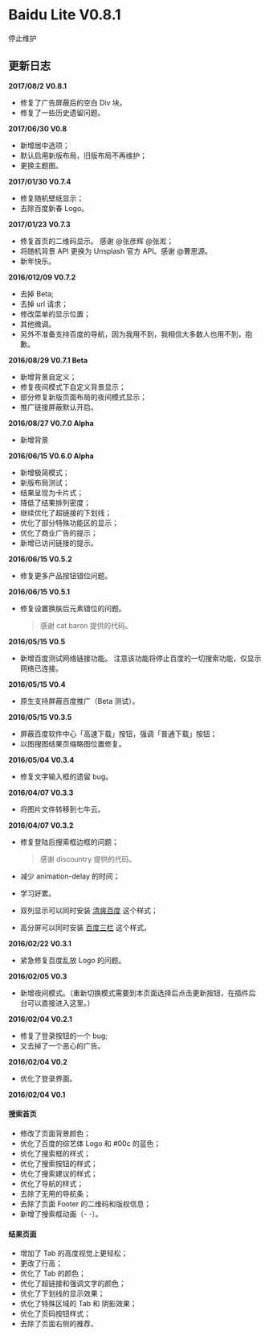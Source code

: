 # Baidu Lite V0.8.1

停止维护

## 更新日志

**2017/08/2 V0.8.1**

- 修复了广告屏蔽后的空白 Div 块。
- 修复了一些历史遗留问题。

**2017/06/30 V0.8**

- 新增居中选项；
- 默认启用新版布局，旧版布局不再维护；
- 更换主题图。


**2017/01/30 V0.7.4**

- 修复随机壁纸显示；
- 去除百度新春 Logo。

**2017/01/23 V0.7.3**

- 修复首页的二维码显示。 感谢 @张彦辉 @张淞；
- 将随机背景 API 更换为 Unsplash 官方 API。感谢 @曹思源。
- 新年快乐。

**2016/012/09 V0.7.2**

- 去掉 Beta;
- 去掉 url 请求；
- 修改菜单的显示位置；
- 其他微调。
- 另外不准备支持百度的导航，因为我用不到，我相信大多数人也用不到，抱歉。

**2016/08/29 V0.7.1 Beta**

- 新增背景自定义；
- 修复夜间模式下自定义背景显示；
- 部分修复新版页面布局的夜间模式显示；
- 推广链接屏蔽默认开启。


**2016/08/27 V0.7.0 Alpha**

- 新增背景

**2016/06/15 V0.6.0 Alpha**

- 新增极简模式；
- 新版布局测试；
- 结果呈现为卡片式；
- 降低了结果排列密度；
- 继续优化了超链接的下划线；
- 优化了部分特殊功能区的显示；
- 优化了商业广告的提示；
- 新增已访问链接的提示。


**2016/06/15 V0.5.2**

- 修复更多产品按钮错位问题。

**2016/06/15 V0.5.1**

- 修复设置换肤后元素错位的问题。

  > 感谢 cat baron 提供的代码。
  

**2016/05/15 V0.5**

- 新增百度测试网络链接功能。
  注意该功能将停止百度的一切搜索功能，仅显示网络已连接。

**2016/05/15 V0.4**

- 原生支持屏蔽百度推广（Beta 测试）。

**2016/05/15 V0.3.5**

- 屏蔽百度软件中心「高速下载」按钮，强调「普通下载」按钮；
- 以图搜图结果页缩略图位置修复。

**2016/05/04 V0.3.4**

- 修复文字输入框的遗留 bug。

**2016/04/07 V0.3.3**

- 将图片文件转移到七牛云。

**2016/04/07 V0.3.2**

- 修复登陆后搜索框边框的问题；

  > 感谢 discountry 提供的代码。
  
- 减少 animation-delay 的时间；
- 学习好累。
- 双列显示可以同时安装 [清爽百度](https://userstyles.org/styles/29969/theme) 这个样式；
- 高分屏可以同时安装 [百度三栏](https://userstyles.org/styles/127217/theme) 这个样式。

**2016/02/22 V0.3.1**

- 紧急修复百度乱放 Logo 的问题。

**2016/02/05 V0.3**

- 新增夜间模式。（重新切换模式需要到本页面选择后点击更新按钮，在插件后台可以直接进入这里。）

**2016/02/04 V0.2.1**

- 修复了登录按钮的一个 bug;
- 又去掉了一个恶心的广告。

**2016/02/04 V0.2**

- 优化了登录界面。


**2016/02/04 V0.1**

#### 搜索首页
 - 修改了页面背景颜色；
 - 优化了百度的综艺体 Logo 和 #00c 的蓝色；
 - 优化了搜索框的样式；
 - 优化了搜索按钮的样式；
 - 优化了搜索建议的样式；
 - 优化了导航的样式；
 - 去除了无用的导航条；
 - 去除了页面 Footer 的二维码和版权信息；
 - 新增了搜索框动画（- -）。

#### 结果页面
 - 增加了 Tab 的高度视觉上更轻松；
 - 更改了行高；
 - 优化了 Tab 的颜色；
 - 优化了超链接和强调文字的颜色；
 - 优化了下划线的显示效果；
 - 优化了特殊区域的 Tab 和 阴影效果；
 - 优化了页码按钮样式；
 - 去除了页面右侧的推荐。
